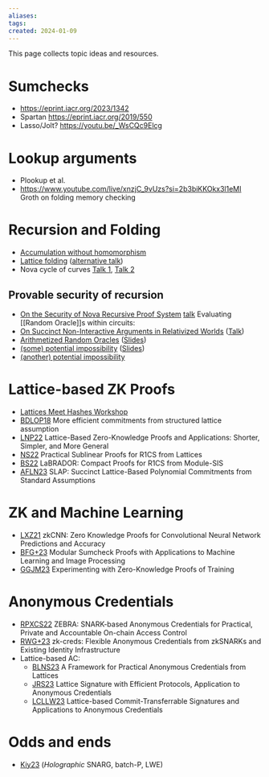 ```yaml
---
aliases: 
tags: 
created: 2024-01-09
---
```

This page collects topic ideas and resources.

# Sumchecks
- https://eprint.iacr.org/2023/1342
- Spartan https://eprint.iacr.org/2019/550
- Lasso/Jolt? https://youtu.be/_WsCQc9Elcg
# Lookup arguments
- Plookup et al.
- https://www.youtube.com/live/xnzjC_9vUzs?si=2b3biKKOkx3l1eMI Groth on folding memory checking

# Recursion and Folding
- [Accumulation without homomorphism](https://youtu.be/mQ0hZeJMAgo?si=DOHfSgwUGECsu_tI) 
- [Lattice folding](https://youtu.be/DVHfukc35xk?si=dTdf78EigkotiVHB)  ([alternative talk](https://www.youtube.com/watch?v=-k8s7vVUx6s))
- Nova cycle of curves [Talk 1](https://www.youtube.com/watch?v=cdYrxKLMpxM), [Talk 2](https://www.youtube.com/watch?v=l-F5ykQQ4qw)

## Provable security of recursion
- [On the Security of Nova Recursive Proof System](https://eprint.iacr.org/2024/232) [talk](https://www.youtube.com/live/Y-hnyH9NdWY)
Evaluating [[Random Oracle]]s within circuits:
- [On Succinct Non-Interactive Arguments in Relativized Worlds](https://eprint.iacr.org/2022/383) ([Talk](https://www.youtube.com/watch?v=RV8gTApAlW0))
- [Arithmetized Random Oracles](https://eprint.iacr.org/2023/587) ([Slides](https://iacr.org/submit/files/slides/2023/eurocrypt/eurocrypt2023/284/slides.pdf))
- [(some) potential impossibility](https://eprint.iacr.org/2022/542) ([Slides](https://iacr.org/submit/files/slides/2023/eurocrypt/eurocrypt2023/170/slides.pdf))
- [(another) potential impossibility](https://eprint.iacr.org/2024/728)


# Lattice-based ZK Proofs
- [Lattices Meet Hashes Workshop](https://lattices-meet-hashes23.epfl.ch/program.html)
- [BDLOP18](https://eprint.iacr.org/2022/284.pdf) More efficient commitments from structured lattice assumption
- [LNP22](https://eprint.iacr.org/2022/284.pdf) Lattice-Based Zero-Knowledge Proofs and Applications: Shorter, Simpler, and More General
- [NS22](https://eprint.iacr.org/2022/1048.pdf) Practical Sublinear Proofs for R1CS from Lattices
- [BS22](https://eprint.iacr.org/2022/1341.pdf) LaBRADOR: Compact Proofs for R1CS from Module-SIS
- [AFLN23](https://eprint.iacr.org/2023/1469.pdf) SLAP: Succinct Lattice-Based Polynomial Commitments from Standard Assumptions

# ZK and Machine Learning
- [LXZ21](https://eprint.iacr.org/2021/673.pdf) zkCNN: Zero Knowledge Proofs for Convolutional Neural Network Predictions and Accuracy
- [BFG+23](https://eprint.iacr.org/2023/1342.pdf) Modular Sumcheck Proofs with Applications to Machine Learning and Image Processing
- [GGJM23](https://eprint.iacr.org/2023/1345.pdf) Experimenting with Zero-Knowledge Proofs of Training

# Anonymous Credentials
- [RPXCS22](https://eprint.iacr.org/2022/1286.pdf) ZEBRA: SNARK-based Anonymous Credentials for Practical, Private and Accountable On-chain Access Control
- [RWG+23](https://eprint.iacr.org/2022/878.pdf) zk-creds: Flexible Anonymous Credentials from zkSNARKs and Existing Identity Infrastructure
- Lattice-based AC:
  - [BLNS23](https://eprint.iacr.org/2023/560.pdf) A Framework for Practical Anonymous Credentials from Lattices
  - [JRS23](https://eprint.iacr.org/2022/509.pdf) Lattice Signature with Efficient Protocols, Application to Anonymous Credentials
  - [LCLLW23](https://eprint.iacr.org/2023/766.pdf) Lattice-based Commit-Transferrable Signatures and Applications to Anonymous Credentials

# Odds and ends
- [Kiy23](https://doi.org/10.1007/978-3-031-48621-0_12) (*Holographic* SNARG, batch-P, LWE)